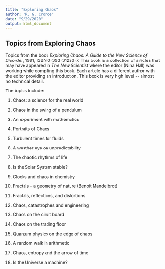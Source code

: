 ```yaml
---
title: "Exploring Chaos"
author: "R. G. Cronce"
date: "9/29/2020"
output: html_document
---
```



## Topics from Exploring Chaos

Topics from the book *Exploring Chaos: A Guide to the New Science of Disorder*, 1991,
ISBN 0-393-31226-7.  This book is a collection of articles that may have appeared in
*The New Scientist* where the editor (Nina Hall) was working while compiling this book.
Each article has a different author with the editor providing an introduction.
This book is very high level -- almost no technical detail.

The topics include:

1. Chaos: a science for the real world

2. Chaos in the swing of a pendulum

3. An experiment with mathematics

4. Portraits of Chaos

5. Turbulent times for fluids

6. A weather eye on unpredictability

7. The chaotic rhythms of life

8. Is the Solar System stable?

9. Clocks and chaos in chemistry

10. Fractals - a geometry of nature (Benoit Mandelbrot)

11. Fractals, reflections, and distortions

12. Chaos, catastrophes and engineering

13. Chaos on the ciruit board

14. Chaos on the trading floor

15. Quantum physics on the edge of chaos

16. A random walk in arithmetic

17. Chaos, entropy and the arrow of time

18. Is the Universe a machine?
